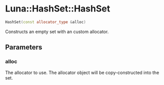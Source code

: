 # Luna::HashSet::HashSet

```c++
HashSet(const allocator_type &alloc)
```

Constructs an empty set with an custom allocator. 



## Parameters
### alloc
The allocator to use. The allocator object will be copy-constructed into the set. 

